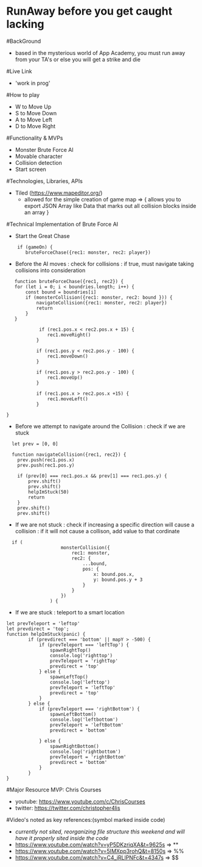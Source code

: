 # RunAway before you get caught lacking


#BackGround
  * based in the mysterious world of App Academy, you must run away from your TA's or else you will get a strike and die 

#Live Link 
  * 'work in prog'
  
#How to play 
  * W to Move Up 
  * S to Move Down 
  * A to Move Left 
  * D to Move Right


#Functionality & MVPs
  * Monster Brute Force AI 
  * Movable character 
  * Collision detection 
  * Start screen

#Technologies, Libraries, APIs
  * Tiled (https://www.mapeditor.org/) 
    * allowed for the simple creation of game map => {
      allows you to export JSON Array like Data that marks out all collision blocks inside an array
    }
 
#Technical Implementation of Brute Force AI
 * Start the Great Chase 
 ``` 
     if (gameOn) {
        bruteForceChase({rec1: monster, rec2: player})
 ```
 * Before the AI moves : check for collisions : if true, must navigate taking collisions into consideration 
 ```
    function bruteForceChase({rec1, rec2}) {
    for (let i = 0; i < boundries.length; i++) {
        const bound = boundries[i]
        if (monsterCollision({rec1: monster, rec2: bound })) {
            navigateCollision({rec1: monster, rec2: player})
            return 
        } 
    }
    
             if (rec1.pos.x < rec2.pos.x + 15) {
                rec1.moveRight()
            }

            if (rec1.pos.y < rec2.pos.y - 100) {
                rec1.moveDown()
            }

            if (rec1.pos.y > rec2.pos.y - 100) {
                rec1.moveUp()
            }

            if (rec1.pos.x > rec2.pos.x +15) {
                rec1.moveLeft()
            }
    
}
```
* Before we attempt to navigate around the Collision : check if we are stuck 
```
  let prev = [0, 0]

  function navigateCollision({rec1, rec2}) {
    prev.push(rec1.pos.x)
    prev.push(rec1.pos.y)

    if (prev[0] === rec1.pos.x && prev[1] === rec1.pos.y) {
        prev.shift()
        prev.shift()
        helpImStuck(50)
        return 
    }  
    prev.shift()
    prev.shift() 
```
* If we are not stuck : check if increasing a specific direction will cause a collision : if it will not cause a collison, add value to that cordinate 
```
  if (
                    monsterCollision({
                        rec1: monster,
                        rec2: {
                            ...bound,
                            pos: {
                                x: bound.pos.x,
                                y: bound.pos.y + 3
                            }
                        }
                    })
                ) {
```
* If we are stuck : teleport to a smart location 
```
let prevTeleport = 'leftop'
let prevdirect = 'top';
function helpImStuck(panic) {
        if (prevdirect === 'bottom' || mapY > -500) {
            if (prevTeleport === 'leftTop') {
                spawnRightTop()
                console.log('righttop')
                prevTeleport = 'rightTop'
                prevdirect = 'top'
            } else {
                spawnLeftTop()
                console.log('lefttop')
                prevTeleport = 'leftTop'
                prevdirect = 'top'
            }
        } else {
            if (prevTeleport === 'rightBottom') {
                spawnLeftBottom()
                console.log('leftbottom')
                prevTeleport = 'leftBottom'
                prevdirect = 'bottom'

            } else {
                spawnRightBottom()
                console.log('rightbottom')
                prevTeleport = 'rightBottom'
                prevdirect = 'bottom'
            }
        }
}
```

    
    
#Major Resource MVP: Chris Courses 
  * youtube: https://www.youtube.com/c/ChrisCourses
  * twitter: https://twitter.com/christopher4lis
    
  #Video's noted as key references:(symbol marked inside code)
  * *currently not sited, reorganizing file structure this weekend and will have it properly sited inside the code*
  * https://www.youtube.com/watch?v=yP5DKzriqXA&t=9625s => **
  * https://www.youtube.com/watch?v=5IMXpp3rohQ&t=8150s => %%
  * https://www.youtube.com/watch?v=C4_iRLlPNFc&t=4347s => $$
    
 

